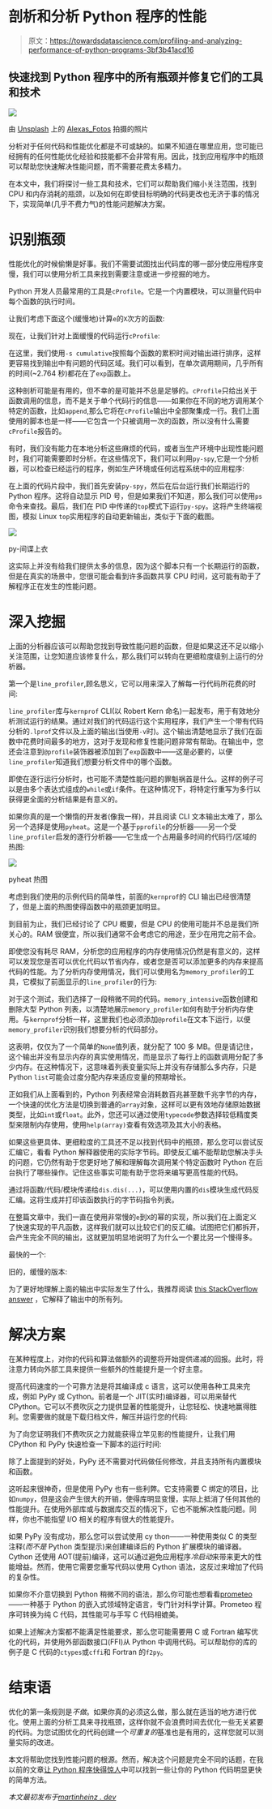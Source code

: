 # 剖析和分析 Python 程序的性能

> 原文：<https://towardsdatascience.com/profiling-and-analyzing-performance-of-python-programs-3bf3b41acd16>

## 快速找到 Python 程序中的所有瓶颈并修复它们的工具和技术

![](img/eafb7d4ffcb55298615ce8b7d4717161.png)

由 [Unsplash](https://unsplash.com/?utm_source=unsplash&utm_medium=referral&utm_content=creditCopyText) 上的 [Alexas_Fotos](https://unsplash.com/@alexas_fotos?utm_source=unsplash&utm_medium=referral&utm_content=creditCopyText) 拍摄的照片

分析对于任何代码和性能优化都是不可或缺的。如果不知道在哪里应用，您可能已经拥有的任何性能优化经验和技能都不会非常有用。因此，找到应用程序中的瓶颈可以帮助您快速解决性能问题，而不需要花费太多精力。

在本文中，我们将探讨一些工具和技术，它们可以帮助我们缩小关注范围，找到 CPU 和内存消耗的瓶颈，以及如何在即使目标明确的代码更改也无济于事的情况下，实现简单(几乎不费力气)的性能问题解决方案。

# 识别瓶颈

性能优化的时候偷懒是好事。我们不需要试图找出代码库的哪一部分使应用程序变慢，我们可以使用分析工具来找到需要注意或进一步挖掘的地方。

Python 开发人员最常用的工具是`cProfile`。它是一个内置模块，可以测量代码中每个函数的执行时间。

让我们考虑下面这个(缓慢地)计算`e`的`X`次方的函数:

现在，让我们针对上面缓慢的代码运行`cProfile`:

在这里，我们使用`-s cumulative`按照每个函数的累积时间对输出进行排序，这样更容易找到输出中有问题的代码区域。我们可以看到，在单次调用期间，几乎所有的时间(~2.764 秒)都花在了`exp`函数上。

这种剖析可能是有用的，但不幸的是可能并不总是足够的。`cProfile`只给出关于函数调用的信息，而不是关于单个代码行的信息——如果你在不同的地方调用某个特定的函数，比如`append`,那么它将在`cProfile`输出中全部聚集成一行。我们上面使用的脚本也是一样——它包含一个只被调用一次的函数，所以没有什么需要`cProfile`报告的。

有时，我们没有能力在本地分析这些麻烦的代码，或者当生产环境中出现性能问题时，我们可能需要即时分析。在这些情况下，我们可以利用`py-spy`,它是一个分析器，可以检查已经运行的程序，例如生产环境或任何远程系统中的应用程序:

在上面的代码片段中，我们首先安装`py-spy`，然后在后台运行我们长期运行的 Python 程序。这将自动显示 PID 号，但是如果我们不知道，那么我们可以使用`ps`命令来查找。最后，我们在 PID 中传递的`top`模式下运行`py-spy`。这将产生终端视图，模拟 Linux `top`实用程序的自动更新输出，类似于下面的截图。

![](img/92924fff6df6d4e7c1dd4c1805bcbd78.png)

py-间谍上衣

这实际上并没有给我们提供太多的信息，因为这个脚本只有一个长期运行的函数，但是在真实的场景中，您很可能会看到许多函数共享 CPU 时间，这可能有助于了解程序正在发生的性能问题。

# 深入挖掘

上面的分析器应该可以帮助您找到导致性能问题的函数，但是如果这还不足以缩小关注范围，让您知道应该修复什么，那么我们可以转向在更细粒度级别上运行的分析器。

第一个是`line_profiler`,顾名思义，它可以用来深入了解每一行代码所花费的时间:

`line_profiler`库与`kernprof` CLI(以 Robert Kern 命名)一起发布，用于有效地分析测试运行的结果。通过对我们的代码运行这个实用程序，我们产生一个带有代码分析的`.lprof`文件以及上面的输出(当使用`-v`时)。这个输出清楚地显示了我们在函数中花费时间最多的地方，这对于发现和修复性能问题非常有帮助。在输出中，您还会注意到`@profile`装饰器被添加到了`exp`函数中——这是必要的，以便`line_profiler`知道我们想要分析文件中的哪个函数。

即使在逐行运行分析时，也可能不清楚性能问题的罪魁祸首是什么。这样的例子可以是由多个表达式组成的`while`或`if`条件。在这种情况下，将特定行重写为多行以获得更全面的分析结果是有意义的。

如果你真的是一个懒惰的开发者(像我一样)，并且阅读 CLI 文本输出太难了，那么另一个选择是使用`pyheat`。这是一个基于`pprofile`的分析器——另一个受`line_profiler`启发的逐行分析器——它生成一个占用最多时间的代码行/区域的热图:

![](img/7f221e6a6eba01a3d791d255e0c1574e.png)

pyheat 热图

考虑到我们使用的示例代码的简单性，前面的`kernprof`的 CLI 输出已经很清楚了，但是上面的热图使得函数中的瓶颈更加明显。

到目前为止，我们已经讨论了 CPU 概要，但是 CPU 的使用可能并不总是我们所关心的。RAM 很便宜，所以我们通常不会考虑它的用途，至少在用完之前不会。

即使您没有耗尽 RAM，分析您的应用程序的内存使用情况仍然是有意义的，这样可以发现您是否可以优化代码以节省内存，或者您是否可以添加更多的内存来提高代码的性能。为了分析内存使用情况，我们可以使用名为`memory_profiler`的工具，它模拟了前面显示的`line_profiler`的行为:

对于这个测试，我们选择了一段稍微不同的代码。`memory_intensive`函数创建和删除大型 Python 列表，以清楚地展示`memory_profiler`如何有助于分析内存使用。与`kernprof`分析一样，这里我们也必须添加`@profile`在文本下运行，以便`memory_profiler`识别我们想要分析的代码部分。

这表明，仅仅为了一个简单的`None`值列表，就分配了 100 多 MB。但是请记住，这个输出并没有显示内存的真实使用情况，而是显示了每行上的函数调用分配了多少内存。在这种情况下，这意味着列表变量实际上并没有存储那么多内存，只是 Python `list`可能会过度分配内存来适应变量的预期增长。

正如我们从上面看到的，Python 列表经常会消耗数百兆甚至数千兆字节的内存，一个快速的优化方法是切换到普通的`array`对象，这样可以更有效地存储原始数据类型，比如`int`或`float`。此外，您还可以通过使用`typecode`参数选择较低精度类型来限制内存使用，使用`help(array)`查看有效选项及其大小的表格。

如果这些更具体、更细粒度的工具还不足以找到代码中的瓶颈，那么您可以尝试反汇编它，看看 Python 解释器使用的实际字节码。即使反汇编不能帮助您解决手头的问题，它仍然有助于您更好地了解和理解每次调用某个特定函数时 Python 在后台执行了哪些操作。记住这些事实可能有助于您将来编写更高性能的代码。

通过将函数/代码/模块传递给`dis.dis(...)`，可以使用内置的`dis`模块生成代码反汇编。这将生成并打印该函数执行的字节码指令列表。

在整篇文章中，我们一直在使用非常慢的`e`到`X`的幂的实现，所以我们在上面定义了快速实现的平凡函数，这样我们就可以比较它们的反汇编。试图把它们都拆开，会产生完全不同的输出，这就更加明显地说明了为什么一个要比另一个慢得多。

最快的一个:

旧的，缓慢的版本:

为了更好地理解上面的输出中实际发生了什么，我推荐阅读 [this StackOverflow answer](https://stackoverflow.com/a/47529318) ，它解释了输出中的所有列。

# 解决方案

在某种程度上，对你的代码和算法做额外的调整将开始提供递减的回报。此时，将注意力转向外部工具来提供一些额外的性能提升是一个好主意。

提高代码速度的一个可靠方法是将其编译成 c 语言，这可以使用各种工具来完成，例如 PyPy 或 Cython。前者是一个 JIT(实时)编译器，可以用来替代 CPython。它可以不费吹灰之力提供显著的性能提升，让您轻松、快速地赢得胜利。您需要做的就是下载归档文件，解压并运行您的代码:

为了向您证明我们不费吹灰之力就能获得立竿见影的性能提升，让我们用 CPython 和 PyPy 快速检查一下脚本的运行时间:

除了上面提到的好处，PyPy 还不需要对代码做任何修改，并且支持所有内置模块和函数。

这听起来很神奇，但是使用 PyPy 也有一些利弊。它支持需要 C 绑定的项目，比如`numpy`，但是这会产生很大的开销，使得库明显变慢，实际上抵消了任何其他的性能提升。在使用外部库或与数据库交互的情况下，它也不能解决性能问题。同样，你也不能指望 I/O 相关的程序有很大的性能提升。

如果 PyPy 没有成功，那么您可以尝试使用 cy thon——一种使用类似 C 的类型注释(*而不是* Python 类型提示)来创建编译后的 Python 扩展模块的编译器。Cython 还使用 AOT(提前)编译，这可以通过避免应用程序*冷启动*来带来更大的性能增益。然而，使用它需要您重写代码以使用 Cython 语法，这反过来增加了代码的复杂性。

如果你不介意切换到 Python 稍微不同的语法，那么你可能也想看看[prometeo](https://github.com/zanellia/prometeo)——一种基于 Python 的嵌入式领域特定语言，专门针对科学计算。Prometeo 程序可转换为纯 C 代码，其性能可与手写 C 代码相媲美。

如果上述解决方案都不能满足性能要求，那么您可能需要用 C 或 Fortran 编写优化的代码，并使用外部函数接口(FFI)从 Python 中调用代码。可以帮助你的库的例子是 C 代码的`ctypes`或`cffi`和 Fortran 的`f2py`。

# 结束语

优化的第一条规则是*不做*。如果你真的必须这么做，那么就在适当的地方进行优化。使用上面的分析工具来寻找瓶颈，这样你就不会浪费时间去优化一些无关紧要的代码。为您试图优化的代码创建一个*可重复的*基准也是有用的，这样您就可以测量实际的改进。

本文将帮助您找到性能问题的根源。然而，解决这个问题是完全不同的话题，在我以前的文章[让 Python 程序快得惊人](/making-python-programs-blazingly-fast-c1cd79bd1b32)中可以找到一些让你的 Python 代码明显更快的简单方法。

*本文最初发布于*[*martinheinz . dev*](https://martinheinz.dev/blog/64?utm_source=medium&utm_medium=referral&utm_campaign=blog_post_64)

[](/speeding-up-container-image-builds-with-remote-cache-c72577317886)  [](/the-unknown-features-of-pythons-operator-module-1ad9075d9536)  [](/functools-the-power-of-higher-order-functions-in-python-8e6e61c6e4e4) 